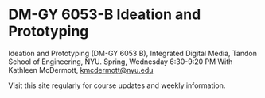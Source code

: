 # DM-GY 6053-B Ideation and Prototyping

Ideation and Prototyping (DM-GY 6053 B), Integrated Digital Media, Tandon School of Engineering, NYU. 
Spring, Wednesday 6:30-9:20 PM
With Kathleen McDermott, kmcdermott@nyu.edu 

Visit this site regularly for course updates and weekly information.

